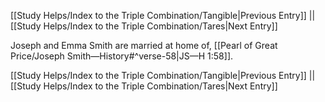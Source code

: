 [[Study Helps/Index to the Triple Combination/Tangible|Previous Entry]]  ||  [[Study Helps/Index to the Triple Combination/Tares|Next Entry]]

 Joseph and Emma Smith are married at home of, [[Pearl of Great Price/Joseph Smith—History#^verse-58|JS—H 1:58]].

[[Study Helps/Index to the Triple Combination/Tangible|Previous Entry]]  ||  [[Study Helps/Index to the Triple Combination/Tares|Next Entry]]